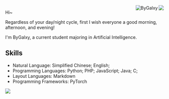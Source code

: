 <img align="right" src="https://github-readme-stats-one-bice.vercel.app/api?username=ByGalxy&show_icons=true&include_all_commits=true&count_private=true&role=OWNER,ORGANIZATION_MEMBER,COLLABORATOR" />
<img align="right" src="https://komarev.com/ghpvc/?username=ByGalxy" alt="ByGalxy" />

Hi~

Regardless of your day/night cycle, first I wish everyone a good morning, afternoon, and evening!

I'm ByGalxy, a current student majoring in Artificial Intelligence.

## Skills
 - Natural Language: Simplified Chinese; English;
 - Programming Languages: Python; PHP; JavaScript; Java; C;
 - Layout Languages: Markdown
 - Programming Frameworks: PyTorch
<img src="https://count.getloli.com/@:ByGalxy"/>
